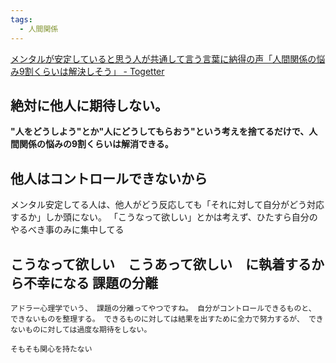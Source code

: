 ```yaml
---
tags:
  - 人間関係
---
```

[メンタルが安定していると思う人が共通して言う言葉に納得の声「人間関係の悩み9割くらいは解決しそう」 - Togetter](https://togetter.com/li/1256363)

## 絶対に他人に期待しない。

**"人をどうしよう"とか"人にどうしてもらおう"という考えを捨てるだけで、人間関係の悩みの9割くらいは解消できる。**

## 他人はコントロールできないから

メンタル安定してる人は、他人がどう反応しても「それに対して自分がどう対応するか」しか頭にない。 「こうなって欲しい」とかは考えず、ひたすら自分のやるべき事のみに集中してる

## こうなって欲しい　こうあって欲しい　に執着するから不幸になる 課題の分離
```
アドラー心理学でいう、 課題の分離ってやつですね。 自分がコントロールできるものと、 できないものを整理する。 できるものに対しては結果を出すために全力で努力するが、 できないものに対しては過度な期待をしない。

そもそも関心を持たない
```



